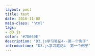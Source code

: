 ```yaml
---
layout: post
title: test
date: 2016-11-08
main-class: 'html'
tags:
- d3.js
color: '#7D669E'
description: "D3.js学习笔记4--第一个例子"
introduction: "D3.js学习笔记4--第一个例子"
---
```



<!DOCTYPE html>
<meta charset="utf-8">
<style>

.chart div {
  font: 10px sans-serif;
  background-color: steelblue;
  text-align: right;
  padding: 3px;
  margin: 1px;
  color: white;
}

</style>
<div class="chart"></div>
<script src="//d3js.org/d3.v3.min.js"></script>
<script>

var data = [4, 8, 15, 16, 23, 42];

var x = d3.scale.linear()
    .domain([0, d3.max(data)])
    .range([0, 420]);

d3.select(".chart")
  .selectAll("div")
    .data(data)
  .enter().append("div")
    .style("width", function(d) { return x(d) + "px"; })
    .text(function(d) { return d; });

</script>

